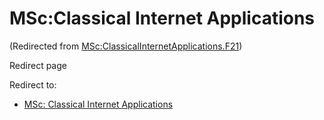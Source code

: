 






MSc:Classical Internet Applications
===================================



(Redirected from [MSc:ClassicalInternetApplications.F21](/index.php?title=MSc:ClassicalInternetApplications.F21&redirect=no "MSc:ClassicalInternetApplications.F21"))  

Redirect page


Redirect to:

* [MSc: Classical Internet Applications](/index.php/MSc:_Classical_Internet_Applications "MSc: Classical Internet Applications")









